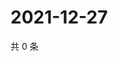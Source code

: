 # 2021-12-27

共 0 条

<!-- BEGIN WEIBO -->
<!-- 最后更新时间 Mon Dec 27 2021 03:09:26 GMT+0800 (China Standard Time) -->

<!-- END WEIBO -->
